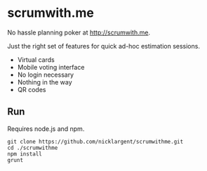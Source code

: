 # scrumwith.me

No hassle planning poker at http://scrumwith.me.

Just the right set of features for quick ad-hoc estimation sessions.

 - Virtual cards
 - Mobile voting interface
 - No login necessary
 - Nothing in the way
 - QR codes

## Run

Requires node.js and npm.

	git clone https://github.com/nicklargent/scrumwithme.git 
	cd ./scrumwithme
	npm install
	grunt
